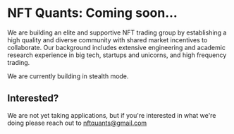# NFT Quants: Coming soon...

We are building an elite and supportive NFT trading group by establishing a high quality and diverse community with shared market incentives to collaborate. Our background includes extensive engineering and academic research experience in big tech, startups and unicorns, and high frequency trading.

We are currently building in stealth mode.

## Interested?

We are not yet taking applications, but if you're interested in what we're doing please reach out to nftquants@gmail.com
